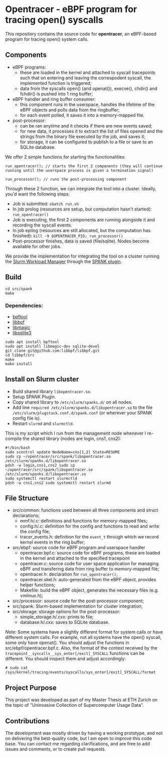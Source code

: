 # Opentracer - eBPF program for tracing open() syscalls

This repository contains the source code for **opentracer**, an eBPF-based program for tracing open() system calls.

## Components
- eBPF programs:
    - these are loaded in the kernel and attached to syscall tracepoints such that on entering and leaving the correspodent syscall, the implemented function is triggered;
    - data from the syscalls open() (and openat()), execve(), chdir() and fchdir() is pushed into 1 ring buffer;
- eBPF handler and ring buffer consumer:
    - this component runs in the userspace, handles the lifetime of the eBPF objects and polls data from the ringbuffer;
    - for each event polled, it saves it into a memory-mapped file.
- post-processor:
    - can be ran anytime and it checks if there are new events saved;
    - for new data, it processes it to extract the list of files opened and the strings from the binary file executed by the job, and saves it;
    - for storage, it can be configured to publish to a file or save to an SQLite database.

We offer 2 simple functions for starting the functionalities:
```
run_opentracer(); // starts the first 2 components (they will continue running until the userspace process is given a termination signal)

run_processor(); // runs the post-processing component
```

Through these 2 function, we can integrate the tool into a cluster. Ideally, you'd want the following steps:
- Job is submitted: `sbatch run.sh`
- In job prolog (resources are setup, but computation hasn't started): `run_opentracer()`
- Job is executing, the first 2 components are running alongside it and recording the syscall events.
- In job epilog (resources are still allocated, but the computation has finished): `kill -9 $OPENTRACER_PID; run_processor()`
- Post-processor finishes, data is saved (file/sqlite). Nodes become available for other jobs.

We provide the implementation for integrating the tool on a cluster running the [Slurm Workload Manager](https://slurm.schedmd.com/documentation.html) through the [SPANK plugin](https://slurm.schedmd.com/spank.html).


## Build
```
cd src/spank
make
```

### Dependencies:
- [bpftool](https://man.archlinux.org/man/bpftool.8.en)
- [libbpf](https://github.com/libbpf/libbpf)
- [libmagic](https://man7.org/linux/man-pages/man3/libmagic.3.html)
- [libsqlite3](https://cppget.org/libsqlite3)

```
sudo apt install bpftool
sudo apt install libmagic-dev sqlite-devel
git clone git@github.com:libbpf/libbpf.git
cd libbpf/src
make
make install
```



## Install on Slurm cluster
- Build shared library `libopentracer.so`.
- Setup SPANK Plugin.
- Copy shared library to `/etc/slurm/spanks.d/` on all nodes.
- Add line `required /etc/slurm/spanks.d/libopentracer.so` to the file `/etc/slurm/plugstack.conf.d/spank.conf` (or wherever your SPANK config file is).
- Restart `slurmd` and `slurmctld`.

This is my script which I run from the management node whenever I re-compile the shared library (nodes are login, cns1, cns2):
```
#!/bin/bash
sudo scontrol update NodeName=cns[1,2] State=RESUME
sudo cp ~/opentracer/src/spank/libopentracer.so /etc/slurm/spanks.d/libopentracer.so
pdsh -w login,cns1,cns2 sudo cp ~/opentracer/src/spank/libopentracer.so /etc/slurm/spanks.d/libopentracer.so
sudo systemctl restart slurmctld
pdsh -w cns1,cns2 sudo systemctl restart slurmd
```


## File Structure
- src/common: functions used between all three components and struct declarations;
    - mmf.h/.c: definitions and functions for memory-mapped files;
    - config.h/.c: definition for the config and functions to read and write the config file;
    - tracer_events.h: definition for the `event_t` through which we record kernel events in the ring buffer;
- src/ebpf: source code for eBPF program and userspace handler
    - opentracer.bpf.c: source code for eBPF programs, these are loaded in the kernel and attached to the specified tracepoint
    - opentracer.c: source code for user space application for managing eBPF and transfering data from ring buffer to memory-mapped file;
    - opentracer.h: declaration for `run_opentracer()`;
    - opentracer.skel.h: auto-generated from the eBPF object, provides helper functions;
    - Makefile: build the eBPF object, generates the necessary files (e.g. vmlinux.h);
- src/processor: source code for the post-processor component;
- src/spank: Slurm-based implementation for cluster integration;
- src/storage: storage options for the post-processor:
    - simple_storage.h/.cxx: prints to file;
    - database.h/.cxx: saves to SQLite database.


_Note:_ Some systems have a slightly different format for system calls or have different system calls. For example, not all systems have the open() syscall, some only have openat(). You should adjust the functions in src/ebpf/opentracer.bpf.c. Also, the format of the context received by the `tracepoint__syscalls__sys_enter[/exit]_SYSCALL` functions can be different. You should inspect them and adjust accordingly:
```
# sudo cat /sys/kernel/tracing/events/syscalls/sys_enter[/exit]_SYSCALL/format
```

## Project Purpose
This project was developed as part of my Master Thesis at ETH Zurich on the topic of "Uninvasive Collection of Supercomputer Usage Data".

## Contributions
The development was mostly driven by having a working prototype, and not on delivering the best-quality code, but I am open to improve this code base. You can contact me regarding clarifications, and are free to add issues and comments, or to create pull requests.
